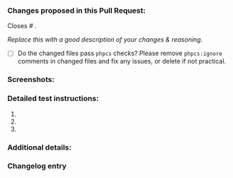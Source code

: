### Changes proposed in this Pull Request:

<!-- You can erase any parts of this template not applicable to your Pull Request. -->

Closes # .

_Replace this with a good description of your changes & reasoning._

- [ ] Do the changed files pass `phpcs` checks? Please remove `phpcs:ignore` comments in changed files and fix any issues, or delete if not practical.

### Screenshots:

<!--- Optional --->


### Detailed test instructions:
<!-- Add detailed instructions for how to test that this PR fixes the issue and confirm that it doesn't break any other features :) -->

1. 
2. 
3. 


### Additional details:

<!--
Optional.
Enter a summary of all changes in this Pull Request, which will be added to the changelog if accepted.
Each line should start with change type prefix`(Fix|Add|…) - `, for example:
> Break - A change breaking previous API or functionality.
> Add - A new feature, function or functionality was added.
> Update - Big changes to something that wasn't broken.
> Fix - Took care of something that wasn't working.
> Tweak - Small change, that isn't actually very important.
> Dev - Developer-facing only change.
> Doc - Updated customer or developer facing documentation

If you remove the "Changelog entry" header, the Pull Request title will be used as the changelog entry.

Add the `changelog: none` label if no changelog entry is needed.
-->
### Changelog entry

>
